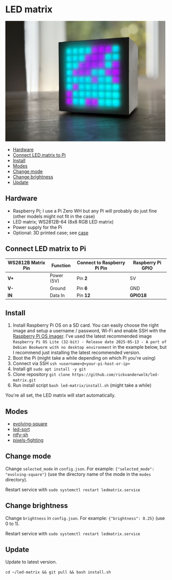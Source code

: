 # LED matrix

<img src="assets/preview.jpg" alt="preview" width="500">

- [Hardware](#hardware)
- [Connect LED matrix to Pi](#connect-led-matrix-to-pi)
- [Install](#install)
- [Modes](#modes)
- [Change mode](#change-mode)
- [Change brightness](#change-brightness)
- [Update](#update)

<a id="hardware"></a>
## Hardware

- Raspberry Pi; I use a Pi Zero WH but any Pi will probably do just fine (other models might not fit in the case)
- LED matrix; WS2812B-64 (8x8 RGB LED matrix)
- Power supply for the Pi
- Optional: 3D printed case; see [case](https://github.com/rickvanderwolk/led-matrix/tree/main/case)

<a id="#connect-led-matrix-to-pi"></a>
## Connect LED matrix to Pi

| WS2812B Matrix Pin | Function   | Connect to Raspberry Pi Pin | Raspberry Pi GPIO |
| ------------------ | ---------- | --------------------------- | ----------------- |
| **V+**             | Power (5V) | Pin **2**                   | 5V                |
| **V-**             | Ground     | Pin **6**                   | GND               |
| **IN**             | Data In    | Pin **12**                  | **GPIO18**        |

<a id="#install"></a>
## Install

1. Install Raspberry Pi OS on a SD card. You can easily choose the right image and setup a username / password, Wi-Fi and enable SSH with the [Raspberry Pi OS imager](https://www.raspberrypi.com/software/). I've used the latest recommended image `Raspberry Pi OS Lite (32-bit) - Release date 2025-05-13 - A port of Debian Bookworm with no desktop environment` in the example below, but I recommend just installing the latest recommended version.
2. Boot the Pi (might take a while depending on which Pi you're using)
3. Connect via SSH `ssh <username>@<your-pi-host-or-ip>`
4. Install git `sudo apt install -y git`
4. Clone repository `git clone https://github.com/rickvanderwolk/led-matrix.git`
5. Run install script `bash led-matrix/install.sh` (might take a while)

You're all set, the LED matrix will start automatically.

<a id="#modes"></a>
## Modes

- [evolving-square](https://github.com/rickvanderwolk/led-matrix/tree/main/modes/evolving-square)
- [led-sort](https://github.com/rickvanderwolk/led-matrix/tree/main/modes/led-sort)
- [ntfy-sh](https://github.com/rickvanderwolk/led-matrix/tree/main/modes/ntfy-sh)
- [pixels-fighting](https://github.com/rickvanderwolk/led-matrix/tree/main/modes/pixels-fighting)

<a id="#change-mode"></a>
## Change mode

Change `selected_mode` in `config.json`. For example: `{"selected_mode": "evolving-square"}` (use the directory name of the mode in the `modes` directory). 

Restart service with `sudo systemctl restart ledmatrix.service`

<a id="#change-brightness"></a>
## Change brightness

Change `brightness` in `config.json`. For example: `{"brightness": 0.25}` (use 0 to 1).

Restart service with `sudo systemctl restart ledmatrix.service`

<a id="update"></a>
## Update

Update to latest version. 

`cd ~/led-matrix && git pull && bash install.sh`
